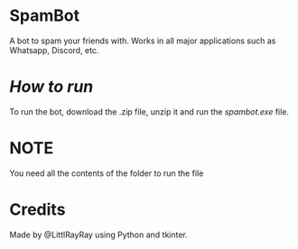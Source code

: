 # SpamBot
A bot to spam your friends with. Works in all major applications such as Whatsapp, Discord, etc. 

# _How to run_

To run the bot, download the .zip file, unzip it and run the _spambot.exe_ file.

# NOTE

You need all the contents of the folder to run the file

# Credits

Made by @LittlRayRay using Python and tkinter. 
